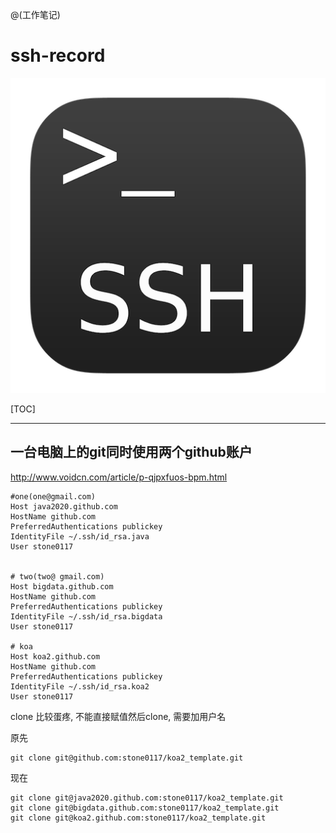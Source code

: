 @(工作笔记)

# ssh-record

![Alt text](./1594372651203.png)


[TOC]

---

## 一台电脑上的git同时使用两个github账户

http://www.voidcn.com/article/p-qjpxfuos-bpm.html

```plain
#one(one@gmail.com)
Host java2020.github.com
HostName github.com
PreferredAuthentications publickey
IdentityFile ~/.ssh/id_rsa.java
User stone0117


# two(two@ gmail.com)
Host bigdata.github.com
HostName github.com
PreferredAuthentications publickey
IdentityFile ~/.ssh/id_rsa.bigdata
User stone0117

# koa
Host koa2.github.com
HostName github.com
PreferredAuthentications publickey
IdentityFile ~/.ssh/id_rsa.koa2
User stone0117
```



clone 比较蛋疼, 不能直接赋值然后clone, 需要加用户名



原先

```plain
git clone git@github.com:stone0117/koa2_template.git
```

现在

```
git clone git@java2020.github.com:stone0117/koa2_template.git
git clone git@bigdata.github.com:stone0117/koa2_template.git
git clone git@koa2.github.com:stone0117/koa2_template.git
```


